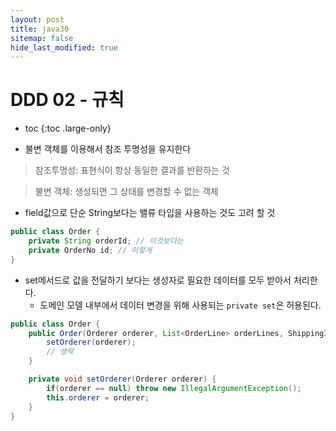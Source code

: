 ```yaml
---
layout: post
title: java30
sitemap: false
hide_last_modified: true
---
```

# DDD 02 - 규칙

* toc
{:toc .large-only}

- 불변 객체를 이용해서 참조 투명성을 유지한다

> 참조투명성: 표현식이 항상 동일한 결과를 반환하는 것

> 불변 객체: 생성되면 그 상태를 변경할 수 없는 객체

- field값으로 단순 String보다는 밸류 타입을 사용하는 것도 고려 할 것

```java
public class Order {
    private String orderId; // 이것보다는
    private OrderNo id; // 이렇게
}
```

- set메서드로 값을 전달하기 보다는 생성자로 필요한 데이터를 모두 받아서 처리한다.
  - 도메인 모델 내부에서 데이터 변경을 위해 사용되는 `private set`은 허용된다.

```java
public class Order {
    public Order(Orderer orderer, List<OrderLine> orderLines, ShippingInfo shippingInfo, OrderState state) {
        setOrderer(orderer);
        // 생략
    }

    private void setOrderer(Orderer orderer) {
        if(orderer == null) throw new IllegalArgumentException();
        this.orderer = orderer;
    }
}
```

